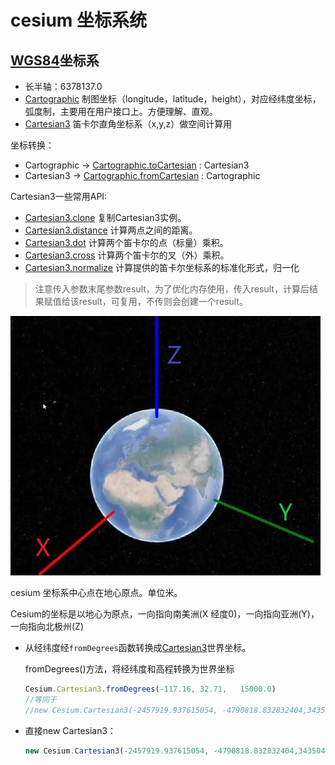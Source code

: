 # cesium 坐标系统

## [WGS84](https://baike.baidu.com/item/WGS84/4380144?fr=aladdin)坐标系

- 长半轴：6378137.0
- [Cartographic](https://cesium.com/docs/cesiumjs-ref-doc/Cartographic.html) 制图坐标（longitude，latitude，height），对应经纬度坐标，弧度制，主要用在用户接口上。方便理解、直观。
- [Cartesian3](https://cesium.com/docs/cesiumjs-ref-doc/Cartesian3.html) 笛卡尔直角坐标系（x,y,z）做空间计算用

坐标转换：

- Cartographic -> [Cartographic.toCartesian](https://cesium.com/docs/cesiumjs-ref-doc/Cartographic.html#.toCartesian) : Cartesian3 
- Cartesian3    -> [Cartographic.fromCartesian](https://cesium.com/docs/cesiumjs-ref-doc/Cartographic.html#.fromCartesian) : Cartographic 

Cartesian3一些常用API:

- [Cartesian3.clone](https://cesium.com/docs/cesiumjs-ref-doc/Cartesian3.html#.clone)
  复制Cartesian3实例。
- [Cartesian3.distance](https://cesium.com/docs/cesiumjs-ref-doc/Cartesian3.html#.distance)
  计算两点之间的距离。
- [Cartesian3.dot](https://cesium.com/docs/cesiumjs-ref-doc/Cartesian3.html#.dot)
  计算两个笛卡尔的点（标量）乘积。
- [Cartesian3.cross](https://cesium.com/docs/cesiumjs-ref-doc/Cartesian3.html#.cross)
  计算两个笛卡尔的叉（外）乘积。
- [Cartesian3.normalize](https://cesium.com/docs/cesiumjs-ref-doc/Cartesian3.html#.normalize)
  计算提供的笛卡尔坐标系的标准化形式，归一化

> 注意传入参数末尾参数result，为了优化内存使用，传入result，计算后结果赋值给该result，可复用，不传则会创建一个result。

![](../../.vuepress/public/img/coordinate-system.jpg)

cesium 坐标系中心点在地心原点。单位米。

Cesium的坐标是以地心为原点，一向指向南美洲(X 经度0)，一向指向亚洲(Y)，一向指向北极州(Z)

- 从经纬度经`fromDegrees`函数转换成[Cartesian3](https://cesium.com/docs/cesiumjs-ref-doc/Cartesian3.html?classFilter=Cartesian3)世界坐标。

  fromDegrees()方法，将经纬度和高程转换为世界坐标
  
  ``` js
  Cesium.Cartesian3.fromDegrees(-117.16, 32.71,   15000.0)
  //等同于
  //new Cesium.Cartesian3(-2457919.937615054, -4790818.832832404,3435047.293539871)
  ```

- 直接new Cartesian3：

  ``` js
  new Cesium.Cartesian3(-2457919.937615054, -4790818.832832404,3435047.293539871)
  ```

  

